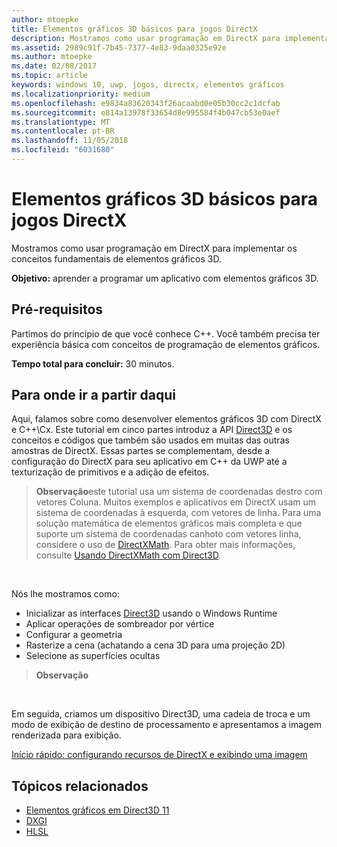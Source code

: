 ```yaml
---
author: mtoepke
title: Elementos gráficos 3D básicos para jogos DirectX
description: Mostramos como usar programação em DirectX para implementar os conceitos fundamentais de elementos gráficos 3D.
ms.assetid: 2989c91f-7b45-7377-4e83-9daa0325e92e
ms.author: mtoepke
ms.date: 02/08/2017
ms.topic: article
keywords: windows 10, uwp, jogos, directx, elementos gráficos
ms.localizationpriority: medium
ms.openlocfilehash: e9834a83620343f26acaabd0e05b30cc2c1dcfab
ms.sourcegitcommit: e814a13978f33654d8e995584f4b047cb53e0aef
ms.translationtype: MT
ms.contentlocale: pt-BR
ms.lasthandoff: 11/05/2018
ms.locfileid: "6031680"
---
```

# <a name="basic-3d-graphics-for-directx-games"></a>Elementos gráficos 3D básicos para jogos DirectX



Mostramos como usar programação em DirectX para implementar os conceitos fundamentais de elementos gráficos 3D.

**Objetivo:** aprender a programar um aplicativo com elementos gráficos 3D.

## <a name="prerequisites"></a>Pré-requisitos


Partimos do princípio de que você conhece C++. Você também precisa ter experiência básica com conceitos de programação de elementos gráficos.

**Tempo total para concluir:** 30 minutos.

## <a name="where-to-go-from-here"></a>Para onde ir a partir daqui


Aqui, falamos sobre como desenvolver elementos gráficos 3D com DirectX e C++\\Cx. Este tutorial em cinco partes introduz a API [Direct3D](https://msdn.microsoft.com/library/windows/desktop/hh309466) e os conceitos e códigos que também são usados em muitas das outras amostras de DirectX. Essas partes se complementam, desde a configuração do DirectX para seu aplicativo em C++ da UWP até a texturização de primitivos e a adição de efeitos.

> **Observação**este tutorial usa um sistema de coordenadas destro com vetores Coluna. Muitos exemplos e aplicativos em DirectX usam um sistema de coordenadas à esquerda, com vetores de linha. Para uma solução matemática de elementos gráficos mais completa e que suporte um sistema de coordenadas canhoto com vetores linha, considere o uso de [DirectXMath](https://msdn.microsoft.com/library/windows/desktop/hh437833). Para obter mais informações, consulte [Usando DirectXMath com Direct3D](https://msdn.microsoft.com/library/windows/desktop/ff729728#Use_DXMath_with_D3D).

 

Nós lhe mostramos como:

-   Inicializar as interfaces [Direct3D](https://msdn.microsoft.com/library/windows/desktop/hh309466) usando o Windows Runtime
-   Aplicar operações de sombreador por vértice
-   Configurar a geometria
-   Rasterize a cena (achatando a cena 3D para uma projeção 2D)
-   Selecione as superfícies ocultas

> **Observação**  

 

Em seguida, criamos um dispositivo Direct3D, uma cadeia de troca e um modo de exibição de destino de processamento e apresentamos a imagem renderizada para exibição.

[Início rápido: configurando recursos de DirectX e exibindo uma imagem](setting-up-directx-resources.md)

## <a name="related-topics"></a>Tópicos relacionados


* [Elementos gráficos em Direct3D 11](https://msdn.microsoft.com/library/windows/desktop/ff476080)
* [DXGI](https://msdn.microsoft.com/library/windows/desktop/hh404534)
* [HLSL](https://msdn.microsoft.com/library/windows/desktop/bb509561)

 

 




